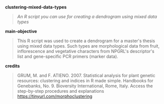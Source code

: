 **clustering-mixed-data-types**
>*An R script you can use for creating a dendrogram using mixed data types*

**main-objective**
> This R script was used to create a dendrogram for a master's thesis using mixed data types. Such types are morphological data from fruit, inflorescence and vegetative characters from NPGRL's descriptor's list and gene-specific PCR primers (marker data).

**credits**
> GRUM, M. and F. ATIENO. 2007. Statistical analysis for plant genetic resources: clustering and indices in R made simple. Handbooks for Genebanks, No. 9. Bioversity International, Rome, Italy.
> Access the step-by-step procedures and explanations https://tinyurl.com/morphoclustering
